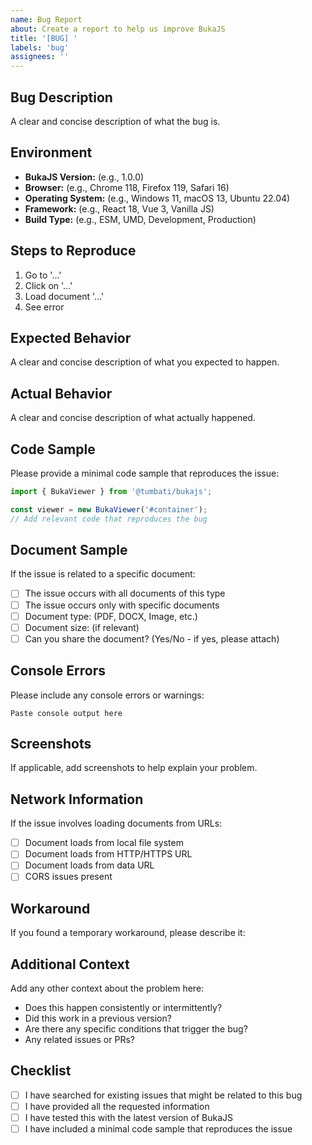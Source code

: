 ```yaml
---
name: Bug Report
about: Create a report to help us improve BukaJS
title: '[BUG] '
labels: 'bug'
assignees: ''
---
```


## Bug Description

A clear and concise description of what the bug is.

## Environment

- **BukaJS Version:** (e.g., 1.0.0)
- **Browser:** (e.g., Chrome 118, Firefox 119, Safari 16)
- **Operating System:** (e.g., Windows 11, macOS 13, Ubuntu 22.04)
- **Framework:** (e.g., React 18, Vue 3, Vanilla JS)
- **Build Type:** (e.g., ESM, UMD, Development, Production)

## Steps to Reproduce

1. Go to '...'
2. Click on '...'
3. Load document '...'
4. See error

## Expected Behavior

A clear and concise description of what you expected to happen.

## Actual Behavior

A clear and concise description of what actually happened.

## Code Sample

Please provide a minimal code sample that reproduces the issue:

```javascript
import { BukaViewer } from '@tumbati/bukajs';

const viewer = new BukaViewer('#container');
// Add relevant code that reproduces the bug
```

## Document Sample

If the issue is related to a specific document:

- [ ] The issue occurs with all documents of this type
- [ ] The issue occurs only with specific documents
- [ ] Document type: (PDF, DOCX, Image, etc.)
- [ ] Document size: (if relevant)
- [ ] Can you share the document? (Yes/No - if yes, please attach)

## Console Errors

Please include any console errors or warnings:

```
Paste console output here
```

## Screenshots

If applicable, add screenshots to help explain your problem.

## Network Information

If the issue involves loading documents from URLs:

- [ ] Document loads from local file system
- [ ] Document loads from HTTP/HTTPS URL
- [ ] Document loads from data URL
- [ ] CORS issues present

## Workaround

If you found a temporary workaround, please describe it:

## Additional Context

Add any other context about the problem here:

- Does this happen consistently or intermittently?
- Did this work in a previous version?
- Are there any specific conditions that trigger the bug?
- Any related issues or PRs?

## Checklist

- [ ] I have searched for existing issues that might be related to this bug
- [ ] I have provided all the requested information
- [ ] I have tested this with the latest version of BukaJS
- [ ] I have included a minimal code sample that reproduces the issue
